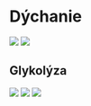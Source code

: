 # Dýchanie

![](acoa.png)
![](Pasted%20image%2020220510143701.png)
## Glykolýza
![](glykolýza.png)
![](príprava-glykolýzy.png)
![](produkcna-faza.png)
